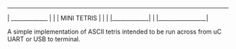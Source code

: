  _________________ 
|  _____________  |
| | MINI TETRIS | |
| |_____________| |
|_________________|

A simple implementation of ASCII tetris intended to be run across from 
uC UART or USB to terminal.

